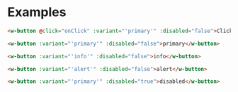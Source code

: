 # Examples

```html
<w-button @click="onClick" :variant="'primary'" :disabled="false">Click me!</w-button>
```


``` html
<w-button :variant="'primary'" :disabled="false">primary</w-button>
```

``` html
<w-button :variant="'info'" :disabled="false">info</w-button>
```

``` html
<w-button :variant="'alert'" :disabled="false">alert</w-button>
```

``` html
<w-button :variant="'primary'" :disabled="true">disabled</w-button>
```

